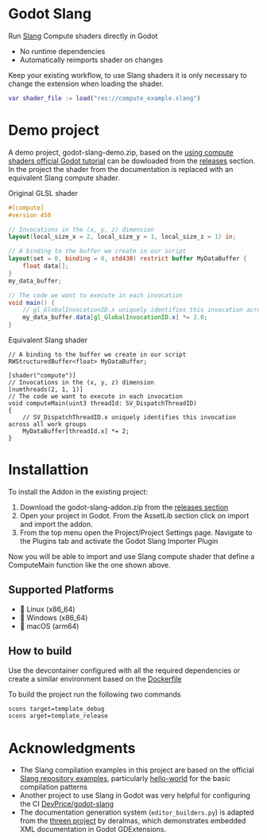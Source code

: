 # Godot Slang

Run [Slang](https://shader-slang.org/) Compute shaders directly in Godot

- No runtime dependencies
- Automatically reimports shader on changes

Keep your existing workflow, to use Slang shaders it is only necessary to change the extension when loading the shader.
```gd
var shader_file := load("res://compute_example.slang")
```
# Demo project
A demo project, godot-slang-demo.zip, based on the [using compute shaders official Godot tutorial](https://docs.godotengine.org/en/4.5/tutorials/shaders/compute_shaders.html) can be dowloaded from the [releases](https://github.com/CelestialSim/godot-slang/releases) section. In the project the shader from the documentation is replaced with an equivalent Slang compute shader.

Original GLSL shader
```glsl
#[compute]
#version 450

// Invocations in the (x, y, z) dimension
layout(local_size_x = 2, local_size_y = 1, local_size_z = 1) in;

// A binding to the buffer we create in our script
layout(set = 0, binding = 0, std430) restrict buffer MyDataBuffer {
    float data[];
}
my_data_buffer;

// The code we want to execute in each invocation
void main() {
    // gl_GlobalInvocationID.x uniquely identifies this invocation across all work groups
    my_data_buffer.data[gl_GlobalInvocationID.x] *= 2.0;
}
```

Equivalent Slang shader
```slang
// A binding to the buffer we create in our script
RWStructuredBuffer<float> MyDataBuffer;

[shader("compute")]
// Invocations in the (x, y, z) dimension
[numthreads(2, 1, 1)]
// The code we want to execute in each invocation
void computeMain(uint3 threadId: SV_DispatchThreadID)
{
    // SV_DispatchThreadID.x uniquely identifies this invocation across all work groups
    MyDataBuffer[threadId.x] *= 2;
}
```

# Installattion
To install the Addon in the existing project:
1. Download the godot-slang-addon.zip from the [releases section](https://github.com/CelestialSim/godot-slang/releases/)
2. Open your project in Godot. From the AssetLib section click on import and import the addon.
3. From the top menu open the Project/Project Settings page. Navigate to the Plugins tab and activate the Godot Slang Importer Plugin

Now you will be able to import and use Slang compute shader that define a ComputeMain function like the one shown above.

## Supported Platforms

- 🐧 Linux (x86_64)
- 🏁 Windows (x86_64)
- 🍎 macOS (arm64)

## How to build

Use the devcontainer configured with all the required dependencies or create a similar environment based on the [Dockerfile](https://github.com/CelestialSim/godot-slang/blob/main/.devcontainer/Dockerfile)

To build the project run the following two commands
```bash
scons target=template_debug
scons arget=template_release
```

# Acknowledgments

- The Slang compilation examples in this project are based on the official [Slang repository examples](https://github.com/shader-slang/slang/tree/master/examples), particularly [hello-world](https://github.com/shader-slang/slang/blob/master/examples/hello-world/main.cpp) for the basic compilation patterns
- Another project to use Slang in Godot was very helpful for configuring the CI [DevPrice/godot-slang](https://github.com/DevPrice/godot-slang/tree/main) 
- The documentation generation system (`editor_builders.py`) is adapted from the [threen project](https://github.com/deralmas/threen/tree/doc) by deralmas, which demonstrates embedded XML documentation in Godot GDExtensions.
